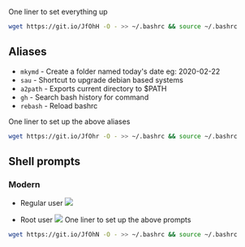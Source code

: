 One liner to set everything up
```bash
wget https://git.io/JfOhH -O - >> ~/.bashrc && source ~/.bashrc
```

##  Aliases

* ```mkymd``` - Create a folder named today's date eg: 2020-02-22
* ```sau``` - Shortcut to upgrade debian based systems
* ```a2path``` - Exports current directory to $PATH
* ```gh``` - Search bash history for command
* ```rebash``` - Reload bashrc

One liner to set up the above aliases

```bash
wget https://git.io/JfOhr -O - >> ~/.bashrc && source ~/.bashrc
```
## Shell prompts
### Modern 
* Regular user
![](https://i.imgur.com/V3taYed.png)

* Root user
![](https://i.imgur.com/MFYDfV1.png)
One liner to set up the above prompts
```bash
wget https://git.io/JfOhN -O - >> ~/.bashrc && source ~/.bashrc
```

